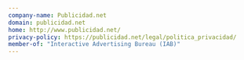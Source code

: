 ```yaml
---
company-name: Publicidad.net
domain: publicidad.net
home: http://www.publicidad.net/
privacy-policy: https://publicidad.net/legal/politica_privacidad/
member-of: "Interactive Advertising Bureau (IAB)"
---
```




